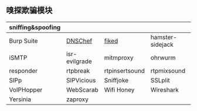## 嗅探欺骗模块

|sniffing&spoofing||||||
|:--|:--|:--|:--|:--|:--|
|Burp Suite|[DNSChef](https://github.com/Jack-Liang/kalitools/blob/master/Sniffing-Spoofing/DNSChef.md)|[fiked](https://github.com/Jack-Liang/kalitools/blob/master/Sniffing-Spoofing/Fiked.md)|hamster-sidejack|Hexlnject|iaxflood|inviteflood|
|iSMTP|isr-evilgrade|mitmproxy|ohrwurm|protos-sip|rebind|
|responder|rtpbreak|rtpinsertsound|rtpmixsound|sctpscan|SIPArmyKnife|
|SIPp|SIPVicious|Sniffjoke|SSLplit|sslstrip|THC-IPV6|
|VoIPHopper|WebScarab|Wifi Honey|Wireshark|xspy|
|Yersinia|zaproxy|||||
